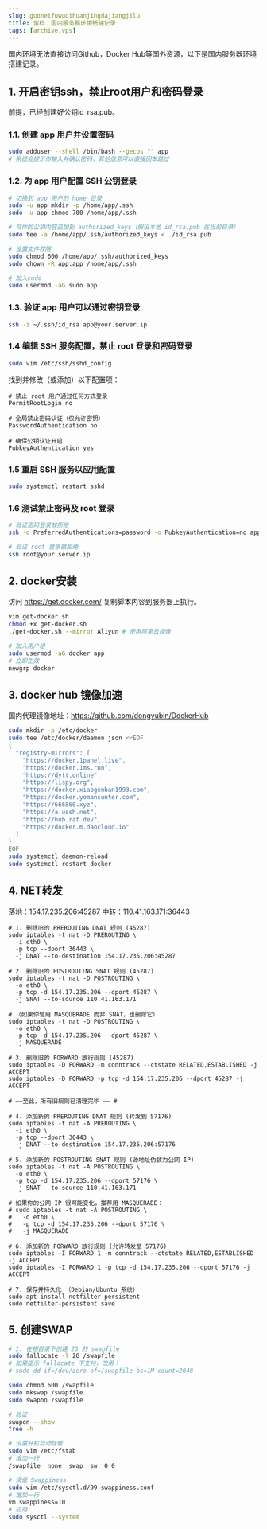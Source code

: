 ```yaml
---
slug: guoneifuwuqihuanjingdajiangjilu
title: 留档｜国内服务器环境搭建记录
tags: [archive,vps]
---
```


国内环境无法直接访问Github，Docker Hub等国外资源，以下是国内服务器环境搭建记录。
<!-- truncate -->

## 1. 开启密钥ssh，禁止root用户和密码登录
前提，已经创建好公钥id_rsa.pub。

### 1.1. 创建 app 用户并设置密码
```bash
sudo adduser --shell /bin/bash --gecos "" app
# 系统会提示你输入并确认密码，其他信息可以直接回车跳过
```

### 1.2. 为 app 用户配置 SSH 公钥登录
```bash
# 切换到 app 用户的 home 目录
sudo -u app mkdir -p /home/app/.ssh
sudo -u app chmod 700 /home/app/.ssh

# 将你的公钥内容追加到 authorized_keys（假设本地 id_rsa.pub 在当前目录）
sudo tee -a /home/app/.ssh/authorized_keys < ./id_rsa.pub

# 设置文件权限
sudo chmod 600 /home/app/.ssh/authorized_keys
sudo chown -R app:app /home/app/.ssh

# 加入sudo
sudo usermod -aG sudo app
```

### 1.3. 验证 app 用户可以通过密钥登录
```bash
ssh -i ~/.ssh/id_rsa app@your.server.ip
```

### 1.4 编辑 SSH 服务配置，禁止 root 登录和密码登录
```bash
sudo vim /etc/ssh/sshd_config
```

找到并修改（或添加）以下配置项：

```text
# 禁止 root 用户通过任何方式登录
PermitRootLogin no

# 全局禁止密码认证（仅允许密钥）
PasswordAuthentication no

# 确保公钥认证开启
PubkeyAuthentication yes
```

### 1.5 重启 SSH 服务以应用配置
```bash
sudo systemctl restart sshd
```

### 1.6 测试禁止密码及 root 登录

```bash
# 验证密码登录被拒绝
ssh -o PreferredAuthentications=password -o PubkeyAuthentication=no app@your.server.ip

# 验证 root 登录被拒绝
ssh root@your.server.ip
```

## 2. docker安装

访问 https://get.docker.com/ 复制脚本内容到服务器上执行。

```bash
vim get-docker.sh
chmod +x get-docker.sh
./get-docker.sh --mirror Aliyun # 使用阿里云镜像

# 加入用户组
sudo usermod -aG docker app
# 立即生效
newgrp docker
```

## 3. docker hub 镜像加速

国内代理镜像地址：https://github.com/dongyubin/DockerHub
```bash
sudo mkdir -p /etc/docker
sudo tee /etc/docker/daemon.json <<EOF
{
  "registry-mirrors": [
    "https://docker.1panel.live",
    "https://docker.1ms.run",
    "https://dytt.online",
    "https://lispy.org",
    "https://docker.xiaogenban1993.com",
    "https://docker.yomansunter.com",
    "https://666860.xyz",
    "https://a.ussh.net",
    "https://hub.rat.dev",
    "https://docker.m.daocloud.io"
  ]
}
EOF
sudo systemctl daemon-reload
sudo systemctl restart docker
```

## 4. NET转发

落地：154.17.235.206:45287
中转：110.41.163.171:36443

```shell
# 1. 删除旧的 PREROUTING DNAT 规则 (45287)
sudo iptables -t nat -D PREROUTING \
  -i eth0 \
  -p tcp --dport 36443 \
  -j DNAT --to-destination 154.17.235.206:45287

# 2. 删除旧的 POSTROUTING SNAT 规则 (45287)
sudo iptables -t nat -D POSTROUTING \
  -o eth0 \
  -p tcp -d 154.17.235.206 --dport 45287 \
  -j SNAT --to-source 110.41.163.171

# （如果你曾用 MASQUERADE 而非 SNAT，也删除它）
sudo iptables -t nat -D POSTROUTING \
  -o eth0 \
  -p tcp -d 154.17.235.206 --dport 45287 \
  -j MASQUERADE

# 3. 删除旧的 FORWARD 放行规则 (45287)
sudo iptables -D FORWARD -m conntrack --ctstate RELATED,ESTABLISHED -j ACCEPT
sudo iptables -D FORWARD -p tcp -d 154.17.235.206 --dport 45287 -j ACCEPT

# ——至此，所有旧规则已清理完毕 —— #

# 4. 添加新的 PREROUTING DNAT 规则 (转发到 57176)
sudo iptables -t nat -A PREROUTING \
  -i eth0 \
  -p tcp --dport 36443 \
  -j DNAT --to-destination 154.17.235.206:57176

# 5. 添加新的 POSTROUTING SNAT 规则 (源地址伪装为公网 IP)
sudo iptables -t nat -A POSTROUTING \
  -o eth0 \
  -p tcp -d 154.17.235.206 --dport 57176 \
  -j SNAT --to-source 110.41.163.171

# 如果你的公网 IP 很可能变化，推荐用 MASQUERADE：
# sudo iptables -t nat -A POSTROUTING \
#   -o eth0 \
#   -p tcp -d 154.17.235.206 --dport 57176 \
#   -j MASQUERADE

# 6. 添加新的 FORWARD 放行规则 (允许转发至 57176)
sudo iptables -I FORWARD 1 -m conntrack --ctstate RELATED,ESTABLISHED -j ACCEPT
sudo iptables -I FORWARD 1 -p tcp -d 154.17.235.206 --dport 57176 -j ACCEPT

# 7. 保存并持久化 （Debian/Ubuntu 系统）
sudo apt install netfilter-persistent
sudo netfilter-persistent save
```

## 5. 创建SWAP
```bash
# 1. 在根目录下创建 2G 的 swapfile
sudo fallocate -l 2G /swapfile
# 如果提示 fallocate 不支持，改用：
# sudo dd if=/dev/zero of=/swapfile bs=1M count=2048

sudo chmod 600 /swapfile
sudo mkswap /swapfile
sudo swapon /swapfile

# 验证
swapon --show
free -h

# 设置开机自动挂载
sudo vim /etc/fstab
# 增加一行
/swapfile  none  swap  sw  0 0

# 调低 Swappiness
sudo vim /etc/sysctl.d/99-swappiness.conf
# 增加一行
vm.swappiness=10
# 应用
sudo sysctl --system
```